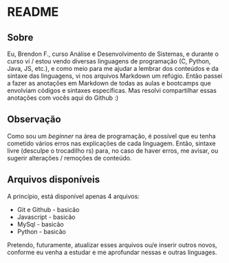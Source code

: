 # README

## Sobre

Eu, Brendon F., curso Análise e Desenvolvimento de Sistemas, e durante o curso vi / estou vendo diversas linguagens de programação (C, Python, Java, JS, etc.), e como meio para me ajudar a lembrar dos conteúdos e da sintaxe das linguagens, vi nos arquivos Markdown um refúgio. Então passei a fazer as anotações em Markdown de todas as aulas e bootcamps que envolviam códigos e sintaxes específicas. Mas resolvi compartilhar essas anotações com vocês aqui do Github :)

## Observação

Como sou um *beginner* na área de programação, é possível que eu tenha cometido vários erros nas explicações de cada linguagem. Então, sintaxe livre (desculpe o trocadilho rs) para, no caso de haver erros, me avisar, ou sugerir alterações / remoções de conteúdo. 

## Arquivos disponíveis

A princípio, está disponível apenas 4 arquivos:

- Git e Github - basicão
- Javascript - basicão 
- MySql - basicão
- Python - basicão

Pretendo, futuramente, atualizar esses arquivos ou/e inserir outros novos, conforme eu venha a estudar e me aprofundar nessas e outras linguages.
